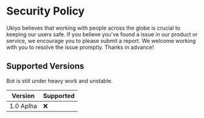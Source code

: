 # Security Policy

Ukiyo believes that working with people across the globe is crucial to keeping our users safe. If you believe you've found a issue in our product or service, we encourage you to please submit a report. We welcome working with you to resolve the issue promptly. Thanks in advance!

## Supported Versions

Bot is still under heavy work and unstable.

| Version | Supported          |
| ------- | ------------------ |
| 1.0 Aplha   | :x: |


